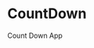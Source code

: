 # CountDown
 Count Down App
        
                        
                                                                                                                                
                                                                                                       
                                                                                                     
                                                                                         
                                                                             
                                                    
                                 
                       
       
  
   
